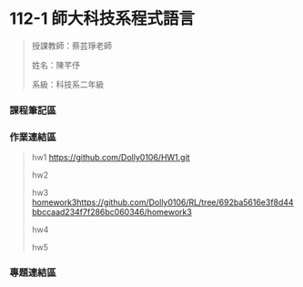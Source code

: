 # 112-1 師大科技系程式語言
> 授課教師：蔡芸琤老師
> 
> 姓名：陳芊伃
> 
> 系級：科技系二年級
### 課程筆記區
>
>
### 作業連結區
> hw1 https://github.com/Dolly0106/HW1.git
>
> hw2
>
> hw3 [homework3](https://github.com/Dolly0106/RL/tree/692ba5616e3f8d44bbccaad234f7f286bc060346/homework3)https://github.com/Dolly0106/RL/tree/692ba5616e3f8d44bbccaad234f7f286bc060346/homework3
>
> hw4
>
> hw5
### 專題連結區





